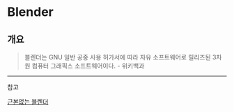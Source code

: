 # Blender

## 개요

> 블렌더는 GNU 일반 공중 사용 허가서에 따라 자유 소프트웨어로 릴리즈된 3차원 컴퓨터 그래픽스 소프트웨어이다. - 위키백과

---

참고

[근본없는 블렌더](http://1st.gamecodi.com/board/zboard.php?id=GAMECODI_Talkdev&page=1&sn1=&divpage=1&sn=off&ss=on&sc=on&select_arrange=headnum&desc=asc&no=5378)
